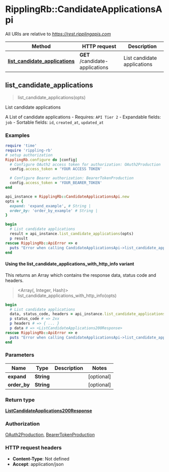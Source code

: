 # RipplingRb::CandidateApplicationsApi

All URIs are relative to *https://rest.ripplingapis.com*

| Method | HTTP request | Description |
| ------ | ------------ | ----------- |
| [**list_candidate_applications**](CandidateApplicationsApi.md#list_candidate_applications) | **GET** /candidate-applications | List candidate applications |


## list_candidate_applications

> <ListCandidateApplications200Response> list_candidate_applications(opts)

List candidate applications

A List of candidate applications  - Requires: `API Tier 2`  - Expandable fields: `job`  - Sortable fields: `id`, `created_at`, `updated_at`

### Examples

```ruby
require 'time'
require 'rippling-rb'
# setup authorization
RipplingRb.configure do |config|
  # Configure OAuth2 access token for authorization: OAuth2Production
  config.access_token = 'YOUR ACCESS TOKEN'

  # Configure Bearer authorization: BearerTokenProduction
  config.access_token = 'YOUR_BEARER_TOKEN'
end

api_instance = RipplingRb::CandidateApplicationsApi.new
opts = {
  expand: 'expand_example', # String | 
  order_by: 'order_by_example' # String | 
}

begin
  # List candidate applications
  result = api_instance.list_candidate_applications(opts)
  p result
rescue RipplingRb::ApiError => e
  puts "Error when calling CandidateApplicationsApi->list_candidate_applications: #{e}"
end
```

#### Using the list_candidate_applications_with_http_info variant

This returns an Array which contains the response data, status code and headers.

> <Array(<ListCandidateApplications200Response>, Integer, Hash)> list_candidate_applications_with_http_info(opts)

```ruby
begin
  # List candidate applications
  data, status_code, headers = api_instance.list_candidate_applications_with_http_info(opts)
  p status_code # => 2xx
  p headers # => { ... }
  p data # => <ListCandidateApplications200Response>
rescue RipplingRb::ApiError => e
  puts "Error when calling CandidateApplicationsApi->list_candidate_applications_with_http_info: #{e}"
end
```

### Parameters

| Name | Type | Description | Notes |
| ---- | ---- | ----------- | ----- |
| **expand** | **String** |  | [optional] |
| **order_by** | **String** |  | [optional] |

### Return type

[**ListCandidateApplications200Response**](ListCandidateApplications200Response.md)

### Authorization

[OAuth2Production](../README.md#OAuth2Production), [BearerTokenProduction](../README.md#BearerTokenProduction)

### HTTP request headers

- **Content-Type**: Not defined
- **Accept**: application/json

